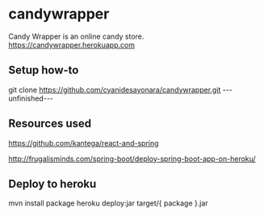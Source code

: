 # candywrapper
Candy Wrapper is an online candy store.
https://candywrapper.herokuapp.com

## Setup how-to
git clone https://github.com/cyanidesayonara/candywrapper.git
---unfinished---

## Resources used
https://github.com/kantega/react-and-spring

http://frugalisminds.com/spring-boot/deploy-spring-boot-app-on-heroku/

## Deploy to heroku
mvn install package
heroku deploy:jar target/{ package }.jar